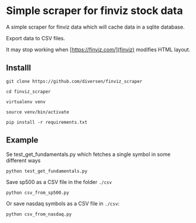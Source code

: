 # Simple scraper for finviz stock data

A simple scraper for finviz data which will cache data in a sqlite database. 

Export data to CSV files. 

It may stop working when [https://finviz.com/](finviz) modifies HTML layout.

## Installl

    git clone https://github.com/diversen/finviz_scraper

    cd finviz_scraper

    virtualenv venv

    source venv/bin/activate

    pip install -r requirements.txt

## Example

Se test_get_fundamentals.py which fetches a single symbol in some different ways

    python test_get_fundamentals.py

Save sp500 as a CSV file in the folder `./csv`

    python csv_from_sp500.py

Or save nasdaq symbols as a CSV file in `./csv`:

    python csv_from_nasdaq.py

